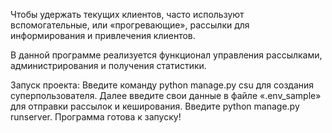 Чтобы удержать текущих клиентов, часто используют вспомогательные, или «прогревающие», рассылки для информирования и привлечения клиентов.

В данной программе реализуется функционал управления рассылками, администрирования и получения статистики.

Запуск проекта:
Введите команду 
python manage.py csu для создания суперпользователя.
Далее введите свои данные в файле «.env_sample» для отправки рассылок и кеширования.
Введите python manage.py runserver.
Программа готова к запуску!